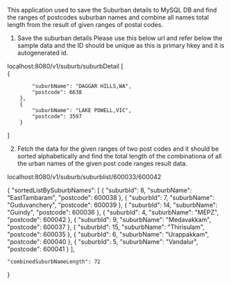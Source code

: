 This application used to save the Suburban details to MySQL DB and find the ranges of postcodes suburban names and combine all names total length from the result of given ranges of postal codes.


1. Save the suburban details
  Please use this below url and refer below the sample data and the ID should be unique as this is primary hkey and it is autogenerated id.
  
  
  localhost:8080/v1/suburb/suburbDetail
  [   
        {
            
            "suburbName": "DAGGAR HILLS,WA",
            "postcode": 6638
        },
        {
            "suburbName": "LAKE POWELL,VIC",
            "postcode": 3597
        }
       
 ]
 
 2. Fetch the data for the given ranges of two post codes and it should be sorted alphabetically and find the total length of the combinationa of all the urban names of the given post code ranges result data.


 
 localhost:8080/v1/suburb/suburblist/600033/600042
 
 
 {
    "sortedListBySuburbNames": [
        {
            "suburbId": 8,
            "suburbName": "EastTambaram",
            "postcode": 600038
        },
        {
            "suburbId": 7,
            "suburbName": "Guduvanchery",
            "postcode": 600039
        },
        {
            "suburbId": 14,
            "suburbName": "Guindy",
            "postcode": 600036
        },
        {
            "suburbId": 4,
            "suburbName": "MEPZ",
            "postcode": 600042
        },
        {
            "suburbId": 9,
            "suburbName": "Medavakkam",
            "postcode": 600037
        },
        {
            "suburbId": 15,
            "suburbName": "Thirisulam",
            "postcode": 600035
        },
        {
            "suburbId": 6,
            "suburbName": "Urappakkam",
            "postcode": 600040
        },
        {
            "suburbId": 5,
            "suburbName": "Vandalur",
            "postcode": 600041
        }
    ],
    
    "combinedSuburbNameLength": 72
}
 
 
 
